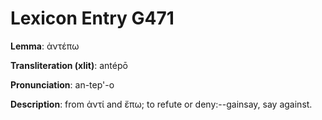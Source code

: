 # Lexicon Entry G471

**Lemma**: ἀντέπω

**Transliteration (xlit)**: antépō

**Pronunciation**: an-tep'-o

**Description**:
from ἀντί and ἔπω; to refute or deny:--gainsay, say against.
